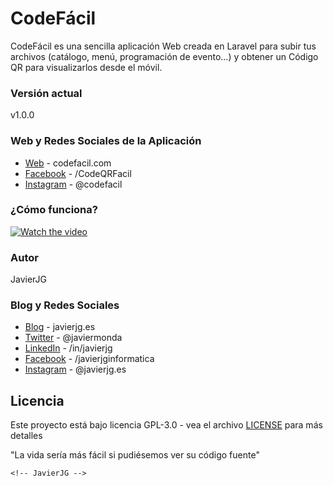 # CodeFácil

CodeFácil es una sencilla aplicación Web creada en Laravel para subir tus archivos (catálogo, menú, programación de evento...) y obtener un Código QR para visualizarlos desde el móvil.

### Versión actual

v1.0.0

### Web y Redes Sociales de la Aplicación
* [Web](https://codefacil.com/) - codefacil.com
* [Facebook](https://www.facebook.com/CodeQRFacil) - /CodeQRFacil
* [Instagram](https://www.instagram.com/codefacil/) - @codefacil

### ¿Cómo funciona?
[![Watch the video](https://codefacil.com/images/CodeFacil.png)](https://www.youtube.com/watch?v=UdnhQAKV1Gs)




### Autor
JavierJG

### Blog y Redes Sociales
* [Blog](https://javierjg.es/) - javierjg.es
* [Twitter](https://www.twitter.com/javiermonda/) - @javiermonda
* [LinkedIn](https://www.linkedin.com/in/javierjg/) - /in/javierjg
* [Facebook](https://www.facebook.com/javierjginformatica) - /javierjginformatica
* [Instagram](https://www.instagram.com/javierjg.es/) - @javierjg.es

## Licencia

Este proyecto está bajo licencia GPL-3.0 - vea el archivo [LICENSE](LICENSE) para más detalles


"La vida sería más fácil si pudiésemos ver su código fuente"
```
<!-- JavierJG -->
```
